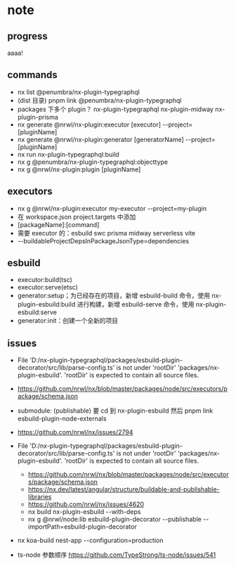 # note

## progress

aaaa!

## commands

- nx list @penumbra/nx-plugin-typegraphql
- (dist 目录) pnpm link @penumbra/nx-plugin-typegraphql
- packages 下多个 plugin？ nx-plugin-typegraphql nx-plugin-midway nx-plugin-prisma
- nx generate @nrwl/nx-plugin:executor [executor] --project=[pluginName]
- nx generate @nrwl/nx-plugin:generator [generatorName] --project=[pluginName]
- nx run nx-plugin-typegraphql:build
- nx g @penumbra/nx-plugin-typegraphql:objecttype
- nx g @nrwl/nx-plugin:plugin [pluginName]

## executors

- nx g @nrwl/nx-plugin:executor my-executor --project=my-plugin
- 在 workspace.json project.targets 中添加
- \[packageName]:\[command]
- 需要 executor 的：esbuild swc prisma midway serverless vite
- --buildableProjectDepsInPackageJsonType=dependencies

## esbuild

- executor:build(tsc)
- executor:serve(etsc)
- generator:setup；为已经存在的项目，新增 esbuild-build 命令，使用 nx-plugin-esbuild:build 进行构建，新增 esbuild-serve 命令，使用 nx-plugin-esbuild:serve
- generator:init：创建一个全新的项目

## issues

- File 'D:/nx-plugin-typegraphql/packages/esbuild-plugin-decorator/src/lib/parse-config.ts' is not under 'rootDir' 'packages/nx-plugin-esbuild'. 'rootDir' is expected to contain all source files.
- https://github.com/nrwl/nx/blob/master/packages/node/src/executors/package/schema.json
- submodule: (publishable) 要 cd 到 nx-plugin-esbuild 然后 pnpm link esbuild-plugin-node-externals

- https://github.com/nrwl/nx/issues/2794
- File 'D:/nx-plugin-typegraphql/packages/esbuild-plugin-decorator/src/lib/parse-config.ts' is not under 'rootDir' 'packages/nx-plugin-esbuild'. 'rootDir' is expected to contain all source files.

  - https://github.com/nrwl/nx/blob/master/packages/node/src/executors/package/schema.json
  - https://nx.dev/latest/angular/structure/buildable-and-publishable-libraries
  - https://github.com/nrwl/nx/issues/4620
  - nx build nx-plugin-esbuild --with-deps
  - nx g @nrwl/node:lib esbuild-plugin-decorator --publishable --importPath=esbuild-plugin-decorator

- nx koa-build nest-app --configuration=production
- ts-node 参数顺序 https://github.com/TypeStrong/ts-node/issues/541
